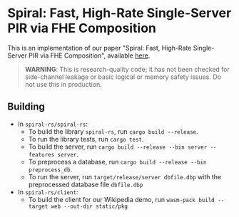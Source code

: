 # Spiral: Fast, High-Rate Single-Server PIR via FHE Composition

This is an implementation of our paper "Spiral: Fast, High-Rate Single-Server PIR via FHE Composition", available [here](https://eprint.iacr.org/2022/368.pdf). 

> **WARNING**: This is research-quality code; it has not been checked for side-channel leakage or basic logical or memory safety issues. Do not use this in production.

## Building

- In `spiral-rs/spiral-rs`:
    - To build the library `spiral-rs`, run `cargo build --release`.
    - To run the library tests, run `cargo test`.
    - To build the server, run `cargo build --release --bin server --features server`.
    - To preprocess a database, run `cargo build --release --bin preprocess_db`.
    - To run the server, run `target/release/server dbfile.dbp` with the preprocessed database file `dbfile.dbp`
- In `spiral-rs/client`:
    - To build the client for our Wikipedia demo, run `wasm-pack build --target web --out-dir static/pkg`

